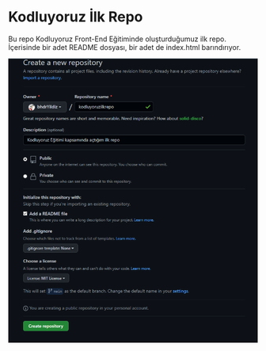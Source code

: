 # Kodluyoruz İlk Repo
<p>Bu repo Kodluyoruz Front-End Eğitiminde oluşturduğumuz ilk repo. İçerisinde bir adet README dosyası, bir adet de index.html barındırıyor.</p>



<img src="Ekran Alıntısı.PNG" alt="Repo"/>











<a href="https://choosealicense.com/licenses/mit/" alt="MIT"></a>